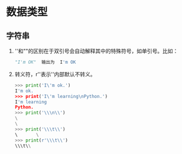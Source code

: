 # 数据类型

## 字符串

1. ''和""的区别在于双引号会自动解释其中的特殊符号，如单引号。比如：

   ```python
   "I'm OK"  输出为  I'm OK
   ```

2. 转义符，r''表示''内部默认不转义。

   ```python
   >>> print('I\'m ok.')
   I'm ok.
   >>> print('I\'m learning\nPython.')
   I'm learning
   Python.
   >>> print('\\\n\\')
   \
   \
   >>> print('\\\t\\')
   \       \
   >>> print(r'\\\t\\')
   \\\t\\
   ```